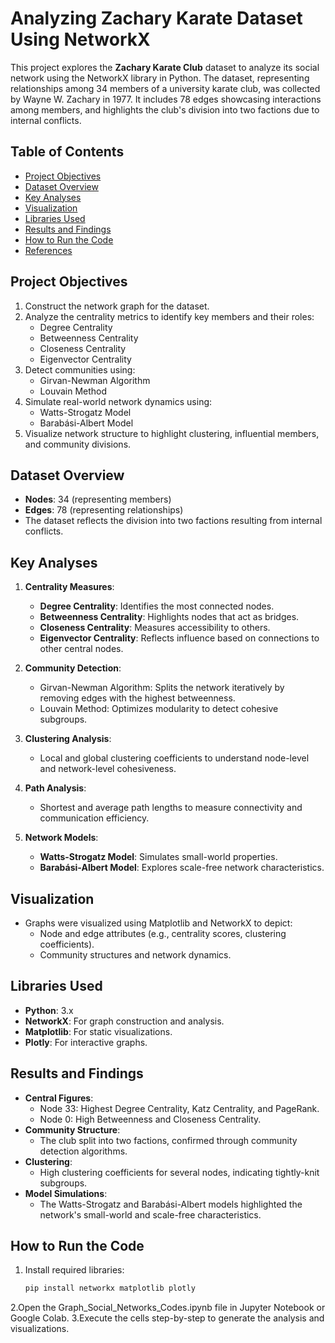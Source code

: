 # Analyzing Zachary Karate Dataset Using NetworkX

This project explores the **Zachary Karate Club** dataset to analyze its social network using the NetworkX library in Python. The dataset, representing relationships among 34 members of a university karate club, was collected by Wayne W. Zachary in 1977. It includes 78 edges showcasing interactions among members, and highlights the club's division into two factions due to internal conflicts. 

## Table of Contents
- [Project Objectives](#project-objectives)
- [Dataset Overview](#dataset-overview)
- [Key Analyses](#key-analyses)
- [Visualization](#visualization)
- [Libraries Used](#libraries-used)
- [Results and Findings](#results-and-findings)
- [How to Run the Code](#how-to-run-the-code)
- [References](#references)

## Project Objectives
1. Construct the network graph for the dataset.
2. Analyze the centrality metrics to identify key members and their roles:
   - Degree Centrality
   - Betweenness Centrality
   - Closeness Centrality
   - Eigenvector Centrality
3. Detect communities using:
   - Girvan-Newman Algorithm
   - Louvain Method
4. Simulate real-world network dynamics using:
   - Watts-Strogatz Model
   - Barabási-Albert Model
5. Visualize network structure to highlight clustering, influential members, and community divisions.

## Dataset Overview
- **Nodes**: 34 (representing members)
- **Edges**: 78 (representing relationships)
- The dataset reflects the division into two factions resulting from internal conflicts.

## Key Analyses
1. **Centrality Measures**:
   - **Degree Centrality**: Identifies the most connected nodes.
   - **Betweenness Centrality**: Highlights nodes that act as bridges.
   - **Closeness Centrality**: Measures accessibility to others.
   - **Eigenvector Centrality**: Reflects influence based on connections to other central nodes.

2. **Community Detection**:
   - Girvan-Newman Algorithm: Splits the network iteratively by removing edges with the highest betweenness.
   - Louvain Method: Optimizes modularity to detect cohesive subgroups.

3. **Clustering Analysis**:
   - Local and global clustering coefficients to understand node-level and network-level cohesiveness.

4. **Path Analysis**:
   - Shortest and average path lengths to measure connectivity and communication efficiency.

5. **Network Models**:
   - **Watts-Strogatz Model**: Simulates small-world properties.
   - **Barabási-Albert Model**: Explores scale-free network characteristics.

## Visualization
- Graphs were visualized using Matplotlib and NetworkX to depict:
  - Node and edge attributes (e.g., centrality scores, clustering coefficients).
  - Community structures and network dynamics.

## Libraries Used
- **Python**: 3.x
- **NetworkX**: For graph construction and analysis.
- **Matplotlib**: For static visualizations.
- **Plotly**: For interactive graphs.

## Results and Findings
- **Central Figures**:
  - Node 33: Highest Degree Centrality, Katz Centrality, and PageRank.
  - Node 0: High Betweenness and Closeness Centrality.
- **Community Structure**:
  - The club split into two factions, confirmed through community detection algorithms.
- **Clustering**:
  - High clustering coefficients for several nodes, indicating tightly-knit subgroups.
- **Model Simulations**:
  - The Watts-Strogatz and Barabási-Albert models highlighted the network's small-world and scale-free characteristics.

## How to Run the Code
1. Install required libraries:
   ```bash
   pip install networkx matplotlib plotly
2.Open the Graph_Social_Networks_Codes.ipynb file in Jupyter Notebook or Google Colab.
3.Execute the cells step-by-step to generate the analysis and visualizations.
